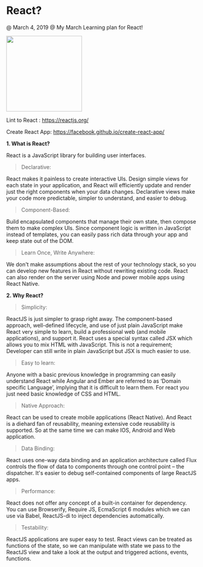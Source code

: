 # React?
@ March 4, 2019
@ My March Learning plan for React!

<image src='react_logo.JPG' width=200px>
  
  
Lint to React : <a href='https://reactjs.org/' target='_blank'>https://reactjs.org/</a>

Create React App: <a href='https://facebook.github.io/create-react-app/docs/getting-started'>https://facebook.github.io/create-react-app/</a>


<b>1. What is React? </b>

React is a JavaScript library for building user interfaces.

  > Declarative: 

React makes it painless to create interactive UIs. Design simple views for each state in your application, and React will efficiently update and render just the right components when your data changes. Declarative views make your code more predictable, simpler to understand, and easier to debug.

 > Component-Based:  

Build encapsulated components that manage their own state, then compose them to make complex UIs. Since component logic is written in JavaScript instead of templates, you can easily pass rich data through your app and keep state out of the DOM.

 > Learn Once, Write Anywhere:

We don't make assumptions about the rest of your technology stack, so you can develop new features in React without rewriting existing code. React can also render on the server using Node and power mobile apps using React Native.

<b>2. Why React? </b>

 > Simplicity: 

ReactJS is just simpler to grasp right away. The component-based approach, well-defined lifecycle, and use of just plain JavaScript make React very simple to learn, build a professional web (and mobile applications), and support it. React uses a special syntax called JSX which allows you to mix HTML with JavaScript. This is not a requirement; Developer can still write in plain JavaScript but JSX is much easier to use.

 > Easy to learn:

Anyone with a basic previous knowledge in programming can easily understand React while Angular and Ember are referred to as ‘Domain specific Language’, implying that it is difficult to learn them. For react you just need basic knowledge of CSS and HTML.

 > Native Approach:

React can be used to create mobile applications (React Native). And React is a diehard fan of reusability, meaning extensive code reusability is supported. So at the same time we can make IOS, Android and Web application.

 > Data Binding:

React uses one-way data binding and an application architecture called Flux controls the flow of data to components through one control point – the dispatcher. It's easier to debug self-contained components of large ReactJS apps.

 > Performance:

React does not offer any concept of a built-in container for dependency. You can use Browserify, Require JS, EcmaScript 6 modules which we can use via Babel, ReactJS-di to inject dependencies automatically.

 > Testability:

ReactJS applications are super easy to test. React views can be treated as functions of the state, so we can manipulate with state we pass to the ReactJS view and take a look at the output and triggered actions, events, functions.

